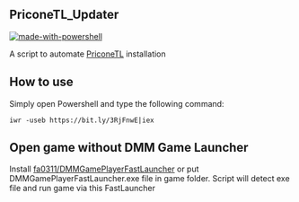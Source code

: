 ## PriconeTL_Updater
[![made-with-powershell](https://img.shields.io/badge/PowerShell-1f425f?logo=Powershell)](https://microsoft.com/PowerShell)

A script to automate [PriconeTL](https://github.com/ImaterialC/PriconeTL) installation

## How to use
Simply open Powershell and type the following command:

`iwr -useb https://bit.ly/3RjFnwE|iex`

## Open game without DMM Game Launcher
Install [fa0311/DMMGamePlayerFastLauncher](https://github.com/fa0311/DMMGamePlayerFastLauncher) or put  DMMGamePlayerFastLauncher.exe file in game folder. Script will detect exe file and run game via this FastLauncher